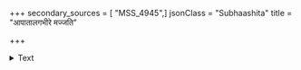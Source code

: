 +++
secondary_sources = [ "MSS_4945",]
jsonClass = "Subhaashita"
title = "आपातालगभीरे मज्जति"

+++

<details><summary>Text</summary>

आपातालगभीरे मज्जति नीरे निदाघसंतप्तः।  
न स्पृशति पल्वलाम्भः पञ्जरशेषोऽपि कुञ्जरः क्वापि॥
</details>
